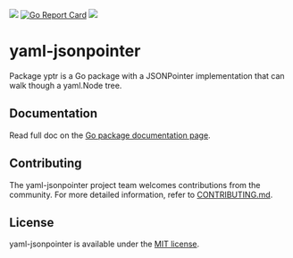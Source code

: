 [![](https://godoc.org/github.com/github.com/zachelrath/yaml-jsonpointer?status.svg)](https://pkg.go.dev/github.com/zachelrath/yaml-jsonpointer?tab=doc)
[![Go Report Card](https://goreportcard.com/badge/github.com/zachelrath/yaml-jsonpointer)](https://goreportcard.com/report/github.com/zachelrath/yaml-jsonpointer)
![](https://github.com/zachelrath/yaml-jsonpointer/workflows/CI/badge.svg)

# yaml-jsonpointer

Package yptr is a Go package with a JSONPointer implementation that can walk though a yaml.Node tree.

## Documentation

Read full doc on the [Go package documentation page](https://pkg.go.dev/github.com/zachelrath/yaml-jsonpointer?tab=doc).

## Contributing

The yaml-jsonpointer project team welcomes contributions from the community. For more detailed information, refer to [CONTRIBUTING.md](CONTRIBUTING.md).

## License

yaml-jsonpointer is available under the [MIT license](LICENSE).
